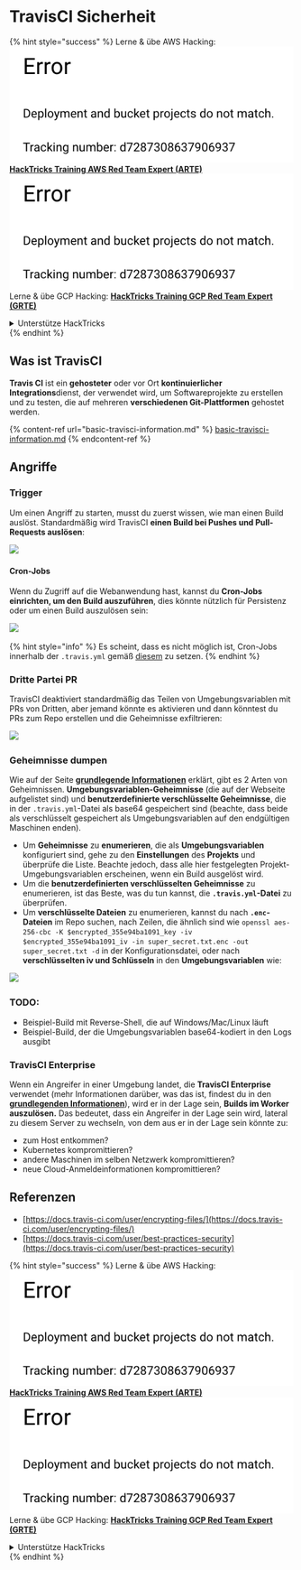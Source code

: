 # TravisCI Sicherheit

{% hint style="success" %}
Lerne & übe AWS Hacking:<img src="../../.gitbook/assets/image (1) (1).png" alt="" data-size="line">[**HackTricks Training AWS Red Team Expert (ARTE)**](https://training.hacktricks.xyz/courses/arte)<img src="../../.gitbook/assets/image (1) (1).png" alt="" data-size="line">\
Lerne & übe GCP Hacking: <img src="../../.gitbook/assets/image (2).png" alt="" data-size="line">[**HackTricks Training GCP Red Team Expert (GRTE)**<img src="../../.gitbook/assets/image (2).png" alt="" data-size="line">](https://training.hacktricks.xyz/courses/grte)

<details>

<summary>Unterstütze HackTricks</summary>

* Überprüfe die [**Abonnementpläne**](https://github.com/sponsors/carlospolop)!
* **Tritt der** 💬 [**Discord-Gruppe**](https://discord.gg/hRep4RUj7f) oder der [**Telegram-Gruppe**](https://t.me/peass) bei oder **folge** uns auf **Twitter** 🐦 [**@hacktricks\_live**](https://twitter.com/hacktricks\_live)**.**
* **Teile Hacking-Tricks, indem du PRs zu den** [**HackTricks**](https://github.com/carlospolop/hacktricks) und [**HackTricks Cloud**](https://github.com/carlospolop/hacktricks-cloud) GitHub-Repos einreichst.

</details>
{% endhint %}

## Was ist TravisCI

**Travis CI** ist ein **gehosteter** oder vor Ort **kontinuierlicher Integrations**dienst, der verwendet wird, um Softwareprojekte zu erstellen und zu testen, die auf mehreren **verschiedenen Git-Plattformen** gehostet werden.

{% content-ref url="basic-travisci-information.md" %}
[basic-travisci-information.md](basic-travisci-information.md)
{% endcontent-ref %}

## Angriffe

### Trigger

Um einen Angriff zu starten, musst du zuerst wissen, wie man einen Build auslöst. Standardmäßig wird TravisCI **einen Build bei Pushes und Pull-Requests auslösen**:

![](<../../.gitbook/assets/image (145).png>)

#### Cron-Jobs

Wenn du Zugriff auf die Webanwendung hast, kannst du **Cron-Jobs einrichten, um den Build auszuführen**, dies könnte nützlich für Persistenz oder um einen Build auszulösen sein:

![](<../../.gitbook/assets/image (243).png>)

{% hint style="info" %}
Es scheint, dass es nicht möglich ist, Cron-Jobs innerhalb der `.travis.yml` gemäß [diesem](https://github.com/travis-ci/travis-ci/issues/9162) zu setzen.
{% endhint %}

### Dritte Partei PR

TravisCI deaktiviert standardmäßig das Teilen von Umgebungsvariablen mit PRs von Dritten, aber jemand könnte es aktivieren und dann könntest du PRs zum Repo erstellen und die Geheimnisse exfiltrieren:

![](<../../.gitbook/assets/image (208).png>)

### Geheimnisse dumpen

Wie auf der Seite [**grundlegende Informationen**](basic-travisci-information.md) erklärt, gibt es 2 Arten von Geheimnissen. **Umgebungsvariablen-Geheimnisse** (die auf der Webseite aufgelistet sind) und **benutzerdefinierte verschlüsselte Geheimnisse**, die in der `.travis.yml`-Datei als base64 gespeichert sind (beachte, dass beide als verschlüsselt gespeichert als Umgebungsvariablen auf den endgültigen Maschinen enden).

* Um **Geheimnisse** zu **enumerieren**, die als **Umgebungsvariablen** konfiguriert sind, gehe zu den **Einstellungen** des **Projekts** und überprüfe die Liste. Beachte jedoch, dass alle hier festgelegten Projekt-Umgebungsvariablen erscheinen, wenn ein Build ausgelöst wird.
* Um die **benutzerdefinierten verschlüsselten Geheimnisse** zu enumerieren, ist das Beste, was du tun kannst, die **`.travis.yml`-Datei** zu überprüfen.
* Um **verschlüsselte Dateien** zu enumerieren, kannst du nach **`.enc`-Dateien** im Repo suchen, nach Zeilen, die ähnlich sind wie `openssl aes-256-cbc -K $encrypted_355e94ba1091_key -iv $encrypted_355e94ba1091_iv -in super_secret.txt.enc -out super_secret.txt -d` in der Konfigurationsdatei, oder nach **verschlüsselten iv und Schlüsseln** in den **Umgebungsvariablen** wie:

![](<../../.gitbook/assets/image (81).png>)

### TODO:

* Beispiel-Build mit Reverse-Shell, die auf Windows/Mac/Linux läuft
* Beispiel-Build, der die Umgebungsvariablen base64-kodiert in den Logs ausgibt

### TravisCI Enterprise

Wenn ein Angreifer in einer Umgebung landet, die **TravisCI Enterprise** verwendet (mehr Informationen darüber, was das ist, findest du in den [**grundlegenden Informationen**](basic-travisci-information.md#travisci-enterprise)), wird er in der Lage sein, **Builds im Worker auszulösen.** Das bedeutet, dass ein Angreifer in der Lage sein wird, lateral zu diesem Server zu wechseln, von dem aus er in der Lage sein könnte zu:

* zum Host entkommen?
* Kubernetes kompromittieren?
* andere Maschinen im selben Netzwerk kompromittieren?
* neue Cloud-Anmeldeinformationen kompromittieren?

## Referenzen

* [https://docs.travis-ci.com/user/encrypting-files/](https://docs.travis-ci.com/user/encrypting-files/)
* [https://docs.travis-ci.com/user/best-practices-security](https://docs.travis-ci.com/user/best-practices-security)

{% hint style="success" %}
Lerne & übe AWS Hacking:<img src="../../.gitbook/assets/image (1) (1).png" alt="" data-size="line">[**HackTricks Training AWS Red Team Expert (ARTE)**](https://training.hacktricks.xyz/courses/arte)<img src="../../.gitbook/assets/image (1) (1).png" alt="" data-size="line">\
Lerne & übe GCP Hacking: <img src="../../.gitbook/assets/image (2).png" alt="" data-size="line">[**HackTricks Training GCP Red Team Expert (GRTE)**<img src="../../.gitbook/assets/image (2).png" alt="" data-size="line">](https://training.hacktricks.xyz/courses/grte)

<details>

<summary>Unterstütze HackTricks</summary>

* Überprüfe die [**Abonnementpläne**](https://github.com/sponsors/carlospolop)!
* **Tritt der** 💬 [**Discord-Gruppe**](https://discord.gg/hRep4RUj7f) oder der [**Telegram-Gruppe**](https://t.me/peass) bei oder **folge** uns auf **Twitter** 🐦 [**@hacktricks\_live**](https://twitter.com/hacktricks\_live)**.**
* **Teile Hacking-Tricks, indem du PRs zu den** [**HackTricks**](https://github.com/carlospolop/hacktricks) und [**HackTricks Cloud**](https://github.com/carlospolop/hacktricks-cloud) GitHub-Repos einreichst.

</details>
{% endhint %}

